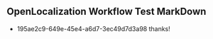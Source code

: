 ## OpenLocalization Workflow Test MarkDown
* 195ae2c9-649e-45e4-a6d7-3ec49d7d3a98 thanks!

<!--HONumber=Jul16_HO5-->


